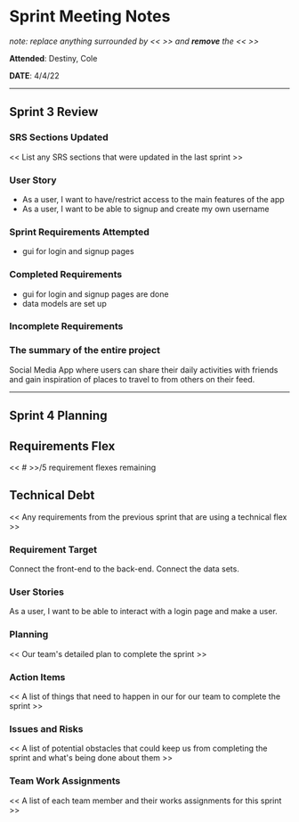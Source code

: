 # Sprint Meeting Notes

*note: replace anything surrounded by << >> and **remove** the << >>*

**Attended**: Destiny, Cole

**DATE**: 4/4/22

***

## Sprint 3 Review

### SRS Sections Updated

<< List any SRS sections that were updated in the last sprint >>

### User Story

- As a user, I want to have/restrict access to the main features of the app
- As a user, I want to be able to signup and create my own username

### Sprint Requirements Attempted

- gui for login and signup pages

### Completed Requirements

- gui for login and signup pages are done
- data models are set up

### Incomplete Requirements


### The summary of the entire project

Social Media App where users can share their daily activities with friends and gain inspiration of places to travel to from others on their feed.

***

## Sprint 4 Planning

## Requirements Flex

<< # >>/5 requirement flexes remaining

## Technical Debt

<< Any requirements from the previous sprint that are using a technical flex >>

### Requirement Target

Connect the front-end to the back-end. Connect the data sets.

### User Stories

As a user, I want to be able to interact with a login page and make a user.

### Planning

<< Our team's detailed plan to complete the sprint >>

### Action Items

<< A list of things that need to happen in our for our team to complete the sprint >>

### Issues and Risks

<< A list of potential obstacles that could keep us from completing the sprint and what's being done about them >>

### Team Work Assignments

<< A list of each team member and their works assignments for this sprint >>
